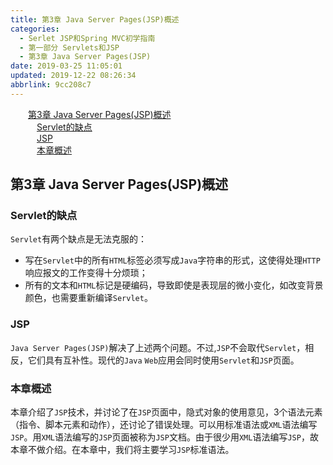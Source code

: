 ```yaml
---
title: 第3章 Java Server Pages(JSP)概述
categories: 
  - Serlet JSP和Spring MVC初学指南
  - 第一部分 Servlets和JSP
  - 第3章 Java Server Pages(JSP)
date: 2019-03-25 11:05:01
updated: 2019-12-22 08:26:34
abbrlink: 9cc208c7
---
```

<div id='my_toc'><a href="/JavaReadingNotes/9cc208c7/#第3章-Java-Server-Pages-JSP-概述" class="header_2">第3章 Java Server Pages(JSP)概述</a><br><a href="/JavaReadingNotes/9cc208c7/#Servlet的缺点" class="header_3">Servlet的缺点</a><br><a href="/JavaReadingNotes/9cc208c7/#JSP" class="header_3">JSP</a><br><a href="/JavaReadingNotes/9cc208c7/#本章概述" class="header_3">本章概述</a><br></div>
<style>.header_1{margin-left: 1em;}.header_2{margin-left: 2em;}.header_3{margin-left: 3em;}.header_4{margin-left: 4em;}.header_5{margin-left: 5em;}.header_6{margin-left: 6em;}</style>
<!--more-->
<script>if (navigator.platform.search('arm')==-1){document.getElementById('my_toc').style.display = 'none';}var e,p = document.getElementsByTagName('p');while (p.length>0) {e = p[0];e.parentElement.removeChild(e);}</script>

<!--end-->
## 第3章 Java Server Pages(JSP)概述 ##
### Servlet的缺点 ###
`Servlet`有两个缺点是无法克服的：
- 写在`Servlet`中的所有`HTML`标签必须写成`Java`字符串的形式，这使得处理`HTTP`响应报文的工作变得十分烦琐；
- 所有的文本和`HTML`标记是硬编码，导致即使是表现层的微小变化，如改变背景颜色，也需要重新编译`Servlet`。

### JSP ###
`Java Server Pages(JSP)`解决了上述两个问题。不过,`JSP`不会取代`Servlet`，相反，它们具有互补性。现代的`Java` `Web`应用会同时使用`Servlet`和`JSP`页面。

### 本章概述 ###
本章介绍了`JSP`技术，并讨论了在`JSP`页面中，隐式对象的使用意见，3个语法元素（指令、脚本元素和动作），还讨论了错误处理。可以用标准语法或`XML`语法编写`JSP`。用`XML`语法编写的`JSP`页面被称为`JSP`文档。由于很少用`XML`语法编写`JSP`，故本章不做介绍。在本章中，我们将主要学习`JSP`标准语法。

